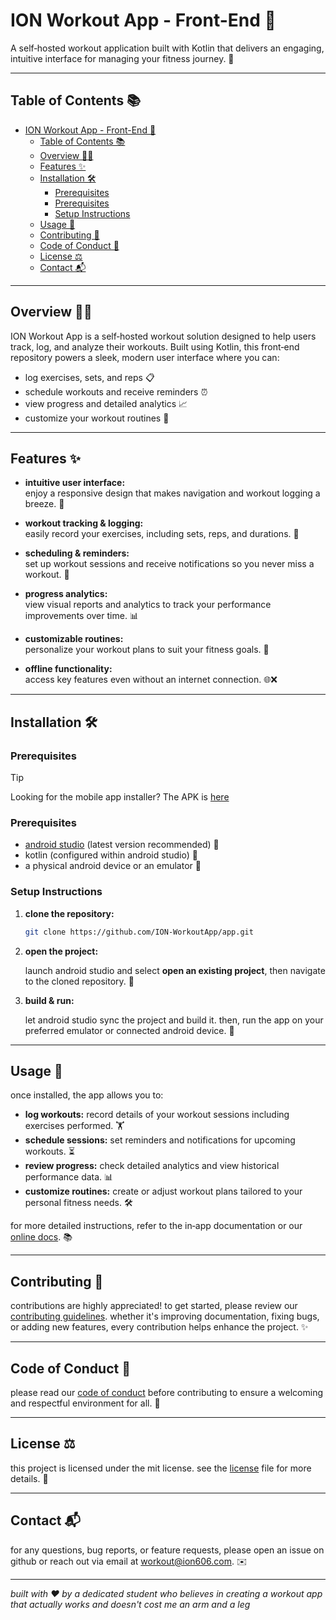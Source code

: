# ION Workout App - Front-End 💪

A self‑hosted workout application built with Kotlin that delivers an engaging, intuitive interface for managing your fitness journey. 🚀

---

## Table of Contents 📚

- [ION Workout App - Front-End 💪](#ion-workout-app---front-end-)
	- [Table of Contents 📚](#table-of-contents-)
	- [Overview 🏋️‍♀️](#overview-️️)
	- [Features ✨](#features-)
	- [Installation 🛠️](#installation-️)
		- [Prerequisites](#prerequisites)
		- [Prerequisites](#prerequisites-1)
		- [Setup Instructions](#setup-instructions)
	- [Usage 📖](#usage-)
	- [Contributing 🤝](#contributing-)
	- [Code of Conduct 📜](#code-of-conduct-)
	- [License ⚖️](#license-️)
	- [Contact 📬](#contact-)

---

## Overview 🏋️‍♀️

ION Workout App is a self‑hosted workout solution designed to help users track, log, and analyze their workouts. Built using Kotlin, this front‑end repository powers a sleek, modern user interface where you can:

- log exercises, sets, and reps 📋  
- schedule workouts and receive reminders ⏰  
- view progress and detailed analytics 📈  
- customize your workout routines 🔧  

---

## Features ✨

- **intuitive user interface:**  
  enjoy a responsive design that makes navigation and workout logging a breeze. 🌟

- **workout tracking & logging:**  
  easily record your exercises, including sets, reps, and durations. 📝

- **scheduling & reminders:**  
  set up workout sessions and receive notifications so you never miss a workout. 📅

- **progress analytics:**  
  view visual reports and analytics to track your performance improvements over time. 📊

- **customizable routines:**  
  personalize your workout plans to suit your fitness goals. 🎯

- **offline functionality:**  
  access key features even without an internet connection. 🌐❌

---

## Installation 🛠️

### Prerequisites

> [!TIP]
> Looking for the mobile app installer? The APK is [here](https://github.com/ION-WorkoutApp/app-installer/releases/latest)

### Prerequisites

- [android studio](https://developer.android.com/studio) (latest version recommended) 📱
- kotlin (configured within android studio) 🔧
- a physical android device or an emulator 📲

### Setup Instructions

1. **clone the repository:**

   ```bash
   git clone https://github.com/ION-WorkoutApp/app.git
   ```

2. **open the project:**

   launch android studio and select **open an existing project**, then navigate to the cloned repository. 📂

3. **build & run:**

   let android studio sync the project and build it. then, run the app on your preferred emulator or connected android device. 🚀

---

## Usage 📖

once installed, the app allows you to:

- **log workouts:** record details of your workout sessions including exercises performed. 🏋️
- **schedule sessions:** set reminders and notifications for upcoming workouts. ⏳
- **review progress:** check detailed analytics and view historical performance data. 📊
- **customize routines:** create or adjust workout plans tailored to your personal fitness needs. 🛠️

for more detailed instructions, refer to the in‑app documentation or our [online docs](#). 📚

---

## Contributing 🤝

contributions are highly appreciated! to get started, please review our [contributing guidelines](CONTRIBUTING.md). whether it's improving documentation, fixing bugs, or adding new features, every contribution helps enhance the project. ✨

---

## Code of Conduct 📜

please read our [code of conduct](CODE_OF_CONDUCT.md) before contributing to ensure a welcoming and respectful environment for all. 🤗

---

## License ⚖️

this project is licensed under the mit license. see the [license](LICENSE) file for more details. 📄

---

## Contact 📬

for any questions, bug reports, or feature requests, please open an issue on github or reach out via email at [workout@ion606.com](mailto:workout@ion606.com). ✉️

---

*built with ❤️ by a dedicated student who believes in creating a workout app that actually works and doesn't cost me an arm and a leg*
